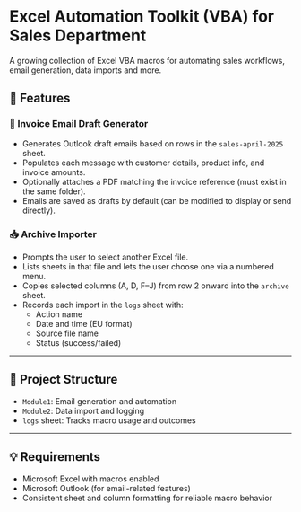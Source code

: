 # Excel Automation Toolkit (VBA) for Sales Department

A growing collection of Excel VBA macros for automating sales workflows, email generation, data imports and more.

## 🔧 Features

### 📧 Invoice Email Draft Generator

- Generates Outlook draft emails based on rows in the `sales-april-2025` sheet.
- Populates each message with customer details, product info, and invoice amounts.
- Optionally attaches a PDF matching the invoice reference (must exist in the same folder).
- Emails are saved as drafts by default (can be modified to display or send directly).

### 📥 Archive Importer

- Prompts the user to select another Excel file.
- Lists sheets in that file and lets the user choose one via a numbered menu.
- Copies selected columns (A, D, F–J) from row 2 onward into the `archive` sheet.
- Records each import in the `logs` sheet with:
  - Action name
  - Date and time (EU format)
  - Source file name
  - Status (success/failed)

---

## 📂 Project Structure

- `Module1`: Email generation and automation
- `Module2`: Data import and logging
- `logs` sheet: Tracks macro usage and outcomes

---

## 💡 Requirements

- Microsoft Excel with macros enabled
- Microsoft Outlook (for email-related features)
- Consistent sheet and column formatting for reliable macro behavior

